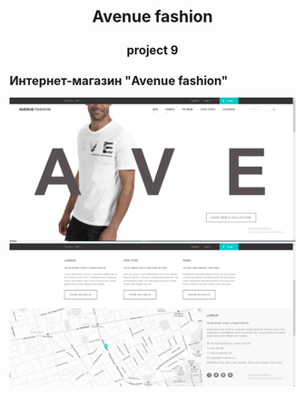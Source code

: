 <h1 align="center">Avenue fashion</h1>
<h2 align="center">

 project 9
 
## Интернет-магазин "Avenue fashion"

![Screenshort 1](/images/screenshort-main.png)
![Screenshort 1](/images/screenshort1.png)